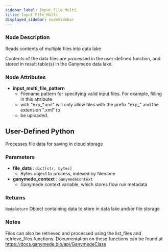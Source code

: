 ```yaml
---
sidebar_label: Input_File_Multi
title: Input_File_Multi
displayed_sidebar: nodeSidebar
---
```


### Node Description

Reads contents of multiple files into data lake

Contents of the data files are processed in the user-defined function, and stored
in result table(s) in the Ganymede data lake.

### Node Attributes

- **input_multi_file_pattern**
  - Filename pattern for specifying valid input files.  For example, filling in this attribute
  - with "exp_*.xml" will only allow files with the prefix "exp_" and the extension ".xml" to
  - be uploaded.

## User-Defined Python

Processes file data for saving in cloud storage

### Parameters

- **file_data** : `dict[str, bytes]`
    - Bytes object to process, indexed by filename
- **ganymede_context** : `GanymedeContext`
    - Ganymede context variable, which stores flow run metadata

### Returns

`NodeReturn`
  Object containing data to store in data lake and/or file storage

### Notes

Files can also be retrieved and processed using the list_files and retrieve_files functions.
Documentation on these functions can be found at https://docs.ganymede.bio/api/GanymedeClass